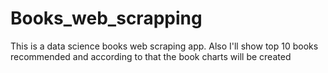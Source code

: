 # Books_web_scrapping
This is a data science books web scraping app. 
Also I'll show top 10 books recommended and according to that the book charts will be created

